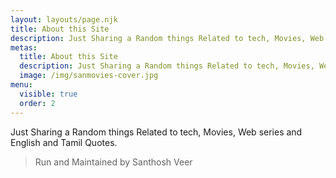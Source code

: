 ```yaml
---
layout: layouts/page.njk
title: About this Site
description: Just Sharing a Random things Related to tech, Movies, Web series and English and Tamil Quotes.
metas:
  title: About this Site
  description: Just Sharing a Random things Related to tech, Movies, Web series and English and Tamil Quotes.
  image: /img/sanmovies-cover.jpg
menu:
  visible: true
  order: 2
---
```


Just Sharing a Random things Related to tech, Movies, Web series and English and Tamil Quotes.

> Run and Maintained by Santhosh Veer
